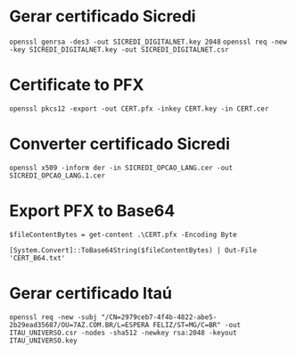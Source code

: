 # Gerar certificado Sicredi
`openssl genrsa -des3 -out SICREDI_DIGITALNET.key 2048`
`openssl req -new -key SICREDI_DIGITALNET.key -out SICREDI_DIGITALNET.csr`

# Certificate to PFX
`openssl pkcs12 -export -out CERT.pfx -inkey CERT.key -in CERT.cer`

# Converter certificado Sicredi
`openssl x509 -inform der -in SICREDI_OPCAO_LANG.cer -out SICREDI_OPCAO_LANG.1.cer`

# Export PFX to Base64
`$fileContentBytes = get-content .\CERT.pfx -Encoding Byte`

`[System.Convert]::ToBase64String($fileContentBytes) | Out-File 'CERT_B64.txt'`

# Gerar certificado Itaú
`openssl req -new -subj "/CN=2979ceb7-4f4b-4822-abe5-2b29ead35687/OU=7AZ.COM.BR/L=ESPERA FELIZ/ST=MG/C=BR" -out ITAU_UNIVERSO.csr -nodes -sha512 -newkey rsa:2048 -keyout ITAU_UNIVERSO.key`

